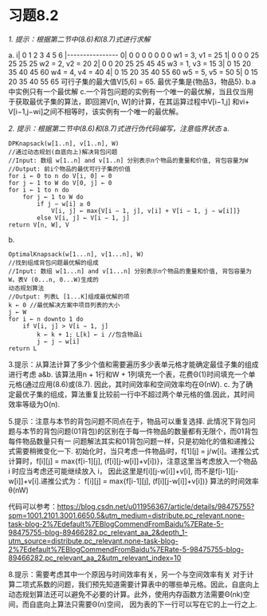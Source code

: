 # 习题8.2  
*1. 提示：根据第二节中(8.6)和(8.7)式进行求解*

a.
                i| 0 1 2 3 4 5 6
                 |----------------
				0|  0 0 0 0 0 0 0
w1 = 3, v1 = 25 1| 0 0 0 25 25 25 25
w2 = 2, v2 = 20 2| 0 0 20 25 25 45 45
w3 = 1, v3 = 15 3| 0 15 20 35 40 45 60
w4 = 4, v4 = 40 4| 0 15 20 35 40 55 60
w5 = 5, v5 = 50 5| 0 15 20 35 40 55 65
可行子集的最大值V[5,6] = 65. 最优子集是{物品3，物品5}.
b.a中实例只有一个最优解
c.一个背包问题的实例有一个唯一的最优解，当且仅当用于获取最优子集的算法，即回溯V[n, W]的计算，在其运算过程中V[i−1,j]
和vi+ V[i−1,j−wi]之间不相等时，该实例有一个唯一的最优解。


*2. 提示：根据第二节中(8.6)和(8.7)式进行伪代码编写，注意临界状态*
a.
```
DPKnapsack(w[1..n], v[1..n], W)
//通过动态规划(自底向上)解决背包问题
//Input: 数组 w[1..n] and v[1..n] 分别表示n个物品的重量和价值, 背包容量为W
//Output: 前i个物品的最优可行子集的价值
for i ← 0 to n do V[i, 0] ← 0
for j ← 1 to W do V[0, j] ← 0
for i ← 1 to n do
	for j ← 1 to W do
		if j − w[i] ≥ 0
			V[i, j] ← max{V[i − 1, j], v[i] + V[i − 1, j − w[i]]}
		else V[i, j] ← V[i − 1, j]
return V[n, W], V
```
b.
```
OptimalKnapsack(w[1...n], v[1...n], W)
//找到组成背包问题最优解的组成
//Input: 数组 w[1...n] and v[1...n] 分别表示n个物品的重量和价值, 背包容量为W，表V (0...n, 0...W)生成的
动态规划算法
//Output: 列表L [1...K]组成最优解的项
k ← 0 //最优解决方案中项目列表的大小
j ← W 
for i ← n downto 1 do
	if V[i, j] > V[i − 1, j]
		k ← k + 1; L[k] ← i //包含物品i
		j ← j − w[i]
return L
```

3.提示：从算法计算了多少个值和需要遍历多少表单元格才能确定最佳子集的组成进行考虑
a&b. 该算法用n + 1行和W + 1列填充一个表，花费Θ(1)时间填充一个单元格(通过应用(8.6)或(8.7). 因此，其时间效率和空间效率均在Θ(nW).
c. 为了确定最优子集的组成，算法重复比较前一行中不超过两个单元格的值.因此，其时间效率等级为O(n).


5.提示：注意与本节的背包问题不同点在于，物品可以重复选择.
此情况下背包问题与本节的背包问题(01背包)的区别在于每一件物品的数量都有无限个，而01背包每件物品数量只有一
问题解法其实和01背包问题一样，只是初始化的值和递推公式需要稍微变化一下.
初始化时，当只考虑一件物品i时，f[1][j] = j/w[i]。递推公式计算时，f[i][j] = max{f[i-1][j], (f[i][j-w[i]]+v[i])}，注意这里当考虑放入一个物品 i 时应当考虑还可能继续放入 i，
因此这里是f[i][j-w[i]]+v[i], 而不是f[i-1][j-w[i]]+v[i].递推公式为：
f[i][j] = max{f[i-1][j], (f[i][j-w[i]]+v[i])}
算法的时间效率θ(nW)

代码可以参考：https://blog.csdn.net/u011956367/article/details/98475755?spm=1001.2101.3001.6650.5&utm_medium=distribute.pc_relevant.none-task-blog-2%7Edefault%7EBlogCommendFromBaidu%7ERate-5-98475755-blog-89466282.pc_relevant_aa_2&depth_1-utm_source=distribute.pc_relevant.none-task-blog-2%7Edefault%7EBlogCommendFromBaidu%7ERate-5-98475755-blog-89466282.pc_relevant_aa_2&utm_relevant_index=10




8.提示：需要考虑其中一个原因与时间效率有关，另一个与空间效率有关
对于计算二项式系数的问题，我们预先知道需要计算表中的哪些单元格。因此，自底向上动态规划算法还可以避免不必要的计算。此外，使用内存函数方法需要Θ(nk)空间，而自底向上算法只需要Θ(n)空间，
因为表的下一行可以写在它的上一行之上.

